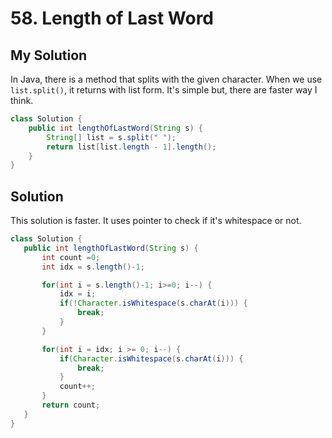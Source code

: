 # 58. Length of Last Word

## My Solution
In Java, there is a method that splits with the given character. When we use `list.split()`, it returns with list form. It's simple but, there are faster way I think.

```java
class Solution {
    public int lengthOfLastWord(String s) {
    	String[] list = s.split(" ");
        return list[list.length - 1].length();
    }
}
```
## Solution
This solution is faster. It uses pointer to check if it's whitespace or not.

 ```java
class Solution {
    public int lengthOfLastWord(String s) {
        int count =0;
        int idx = s.length()-1;

        for(int i = s.length()-1; i>=0; i--) {
            idx = i;
            if(!Character.isWhitespace(s.charAt(i))) {
                break;
            }
        }

        for(int i = idx; i >= 0; i--) {
            if(Character.isWhitespace(s.charAt(i))) {
                break;
            }
            count++;
        }
        return count;
    }
}
```
<br>

